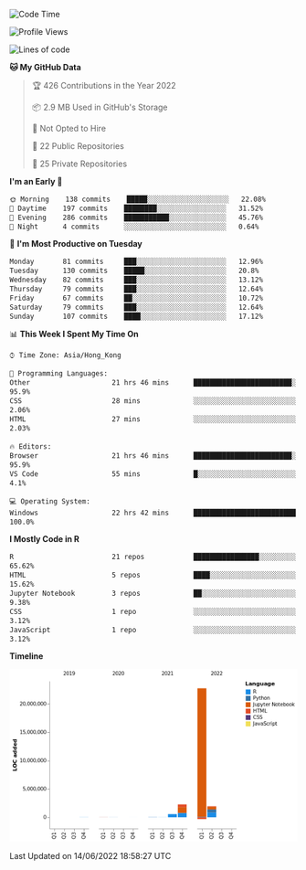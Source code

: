 

<!--**wt12318/wt12318** is a ✨ _special_ ✨ repository because its `README.md` (this file) appears on your GitHub profile.-->

<!--START_SECTION:waka-->
![Code Time](http://img.shields.io/badge/Code%20Time-0%20secs-blue)

![Profile Views](http://img.shields.io/badge/Profile%20Views-0-blue)

![Lines of code](https://img.shields.io/badge/From%20Hello%20World%20I%27ve%20Written-27%20Million%20lines%20of%20code-blue)

**🐱 My GitHub Data** 

> 🏆 426 Contributions in the Year 2022
 > 
> 📦 2.9 MB Used in GitHub's Storage 
 > 
> 🚫 Not Opted to Hire
 > 
> 📜 22 Public Repositories 
 > 
> 🔑 25 Private Repositories  
 > 
**I'm an Early 🐤** 

```text
🌞 Morning    138 commits    █████░░░░░░░░░░░░░░░░░░░░   22.08% 
🌆 Daytime    197 commits    ████████░░░░░░░░░░░░░░░░░   31.52% 
🌃 Evening    286 commits    ███████████░░░░░░░░░░░░░░   45.76% 
🌙 Night      4 commits      ░░░░░░░░░░░░░░░░░░░░░░░░░   0.64%

```
📅 **I'm Most Productive on Tuesday** 

```text
Monday       81 commits     ███░░░░░░░░░░░░░░░░░░░░░░   12.96% 
Tuesday      130 commits    █████░░░░░░░░░░░░░░░░░░░░   20.8% 
Wednesday    82 commits     ███░░░░░░░░░░░░░░░░░░░░░░   13.12% 
Thursday     79 commits     ███░░░░░░░░░░░░░░░░░░░░░░   12.64% 
Friday       67 commits     ██░░░░░░░░░░░░░░░░░░░░░░░   10.72% 
Saturday     79 commits     ███░░░░░░░░░░░░░░░░░░░░░░   12.64% 
Sunday       107 commits    ████░░░░░░░░░░░░░░░░░░░░░   17.12%

```


📊 **This Week I Spent My Time On** 

```text
⌚︎ Time Zone: Asia/Hong_Kong

💬 Programming Languages: 
Other                    21 hrs 46 mins      ████████████████████████░   95.9% 
CSS                      28 mins             ░░░░░░░░░░░░░░░░░░░░░░░░░   2.06% 
HTML                     27 mins             ░░░░░░░░░░░░░░░░░░░░░░░░░   2.03%

🔥 Editors: 
Browser                  21 hrs 46 mins      ████████████████████████░   95.9% 
VS Code                  55 mins             █░░░░░░░░░░░░░░░░░░░░░░░░   4.1%

💻 Operating System: 
Windows                  22 hrs 42 mins      █████████████████████████   100.0%

```

**I Mostly Code in R** 

```text
R                        21 repos            ████████████████░░░░░░░░░   65.62% 
HTML                     5 repos             ████░░░░░░░░░░░░░░░░░░░░░   15.62% 
Jupyter Notebook         3 repos             ██░░░░░░░░░░░░░░░░░░░░░░░   9.38% 
CSS                      1 repo              ░░░░░░░░░░░░░░░░░░░░░░░░░   3.12% 
JavaScript               1 repo              ░░░░░░░░░░░░░░░░░░░░░░░░░   3.12%

```


**Timeline**

![Chart not found](https://raw.githubusercontent.com/wt12318/wt12318/main/charts/bar_graph.png) 


 Last Updated on 14/06/2022 18:58:27 UTC
<!--END_SECTION:waka-->


